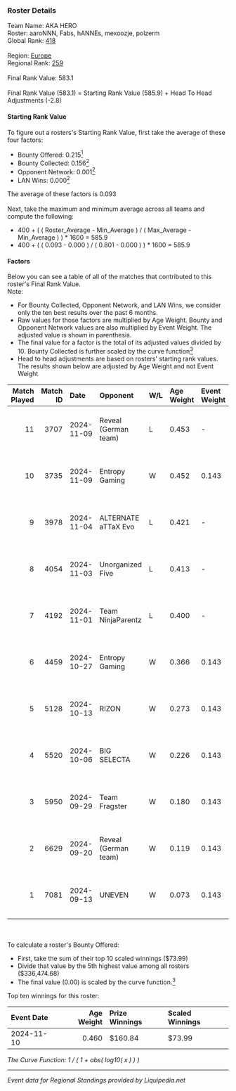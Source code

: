 ### Roster Details<br />
Team Name: AKA HERO<br />
Roster: aaroNNN, Fabs, hANNEs, mexoozje, polzerm<br />
Global Rank: [418](../standings_global.md)<br />
<br />
Region: [Europe]( ../standings_europe.md)<br />
Regional Rank: [259]( ../standings_europe.md)<br />
<br />
Final Rank Value:  583.1<br />
<br />
Final Rank Value (583.1) = Starting Rank Value (585.9) + Head To Head Adjustments (-2.8)<br />

#### Starting Rank Value<br />
To figure out a rosters's Starting Rank Value, first take the average of these four factors:<br />
- Bounty Offered: 0.215[<sup>1</sup>](#table2)
- Bounty Collected: 0.156[<sup>2</sup>](#table1)
- Opponent Network: 0.001[<sup>2</sup>](#table1)
- LAN Wins: 0.000[<sup>2</sup>](#table1)

The average of these factors is 0.093<br />
<br />
Next, take the maximum and minimum average across all teams and compute the following:<br />
- 400 + ( ( Roster_Average - Min_Average ) / ( Max_Average - Min_Average ) ) * 1600 = 585.9
- 400 + ( ( 0.093 - 0.000 ) / ( 0.801 - 0.000 ) ) * 1600 = 585.9


#### Factors<br />
Below you can see a table of all of the matches that contributed to this roster's Final Rank Value.<br />
Note:<br />

- For Bounty Collected, Opponent Network, and LAN Wins, we consider only the ten best results over the past 6 months.
- Raw values for those factors are multiplied by Age Weight. Bounty and Opponent Network values are also multiplied by Event Weight. The adjusted value is shown in parenthesis.
- The final value for a factor is the total of its adjusted values divided by 10. Bounty Collected is further scaled by the curve function[<sup>3</sup>](#curveFunction)
- Head to head adjustments are based on rosters' starting rank values. The results shown below are adjusted by Age Weight and not Event Weight
<span id="table1"></span><br />


| Match Played | Match ID | Date       | Opponent             | W/L | Age Weight | Event Weight | Bounty Collected | Opponent Network | LAN Wins  | H2H Adj. | Roster                                   |
| -: | -: | :- | :- | :- | :- | :- | :- | :- | :- | -: | :- |
|           11 |     3707 | 2024-11-09 | Reveal (German team) | L   | 0.453      | -            | -                | -                | -         |    -6.18 | aaroNNN, Fabs, hANNEs, mexoozje, polzerm |
|           10 |     3735 | 2024-11-09 | Entropy Gaming       | W   | 0.452      | 0.143        | 0.000 (0.000)    | 0.051 (0.003)    | 0 (0.000) |     6.81 | aaroNNN, Fabs, hANNEs, mexoozje, polzerm |
|            9 |     3978 | 2024-11-04 | ALTERNATE aTTaX Evo  | L   | 0.421      | -            | -                | -                | -         |    -5.97 | aaroNNN, Fabs, hANNEs, mexoozje, polzerm |
|            8 |     4054 | 2024-11-03 | Unorganized Five     | L   | 0.413      | -            | -                | -                | -         |    -6.83 | aaroNNN, Fabs, hANNEs, mexoozje, polzerm |
|            7 |     4192 | 2024-11-01 | Team NinjaParentz    | L   | 0.400      | -            | -                | -                | -         |    -7.08 | aaroNNN, Fabs, hANNEs, mexoozje, polzerm |
|            6 |     4459 | 2024-10-27 | Entropy Gaming       | W   | 0.366      | 0.143        | 0.000 (0.000)    | 0.051 (0.003)    | 0 (0.000) |     5.28 | aaroNNN, Fabs, hANNEs, mexoozje, polzerm |
|            5 |     5128 | 2024-10-13 | RIZON                | W   | 0.273      | 0.143        | 0.000 (0.000)    | 0.000 (0.000)    | 0 (0.000) |     2.10 | aaroNNN, Fabs, hANNEs, mexoozje, polzerm |
|            4 |     5520 | 2024-10-06 | BIG SELECTA          | W   | 0.226      | 0.143        | 0.000 (0.000)    | 0.049 (0.002)    | 0 (0.000) |     3.31 | aaroNNN, Fabs, hANNEs, mexoozje, polzerm |
|            3 |     5950 | 2024-09-29 | Team Fragster        | W   | 0.180      | 0.143        | 0.000 (0.000)    | 0.100 (0.003)    | 0 (0.000) |     2.88 | aaroNNN, Fabs, hANNEs, mexoozje, polzerm |
|            2 |     6629 | 2024-09-20 | Reveal (German team) | W   | 0.119      | 0.143        | 0.001 (0.000)    | 0.192 (0.003)    | 0 (0.000) |     2.12 | aaroNNN, Fabs, hANNEs, mexoozje, polzerm |
|            1 |     7081 | 2024-09-13 | UNEVEN               | W   | 0.073      | 0.143        | 0.000 (0.000)    | 0.009 (0.000)    | 0 (0.000) |     0.77 | aaroNNN, Fabs, hANNEs, mexoozje, polzerm |

<br />
<span id="table2"></span><br />
To calculate a roster's Bounty Offered:<br />

- First, take the sum of their top 10 scaled winnings ($73.99)
- Divide that value by the 5th highest value among all rosters ($336,474.68)
- The final value (0.00) is scaled by the curve function.[<sup>3</sup>](#curveFunction)

Top ten winnings for this roster:<br />

| Event Date | Age Weight | Prize Winnings | Scaled Winnings |
| :- | -: | :- | :- |
| 2024-11-10 |      0.460 | $160.84        | $73.99          |


<span id="curveFunction"></span>_The Curve Function: 1 / ( 1 + abs( log10( x ) ) )_<br />

---
_Event data for Regional Standings provided by Liquipedia.net_<br />
